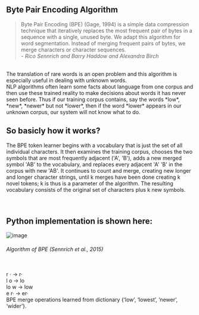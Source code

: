 ## Byte Pair Encoding Algorithm

> Byte Pair Encoding (BPE) (Gage, 1994) is a simple data compression technique that iteratively replaces the most frequent pair of bytes in a sequence with a single, unused byte. We adapt this
algorithm for word segmentation. Instead of merging frequent pairs of bytes, we merge characters or
character sequences.\
*- Rico Sennrich and Barry Haddow and Alexandra Birch*
<br />
The translation of rare words is an open problem and this algorithm is especially useful in dealing with unknown words.
<br />
NLP algorithms often learn some facts about language from one corpus and then use these trained reality to make decisions about words it has never seen before.
Thus if our training corpus contains, say the words *low*, *new*, *newer* but not *lower*, then if the word *lower* appears in our unknown corpus,
our system will not know what to do.
<br />

## So basicly how it works?

The BPE token learner begins with a vocabulary that is just the set of all individual characters. It then examines the training corpus, chooses the two symbols that
are most frequently adjacent ('A', 'B'), adds a new merged symbol 'AB' to the vocabulary, and replaces every adjacent 'A' 'B' in the corpus with new 'AB'. It continues
to count and merge, creating new longer and longer character strings, until k merges have been done creating k novel tokens; k is thus is a parameter of the algorithm.
The resulting vocabulary consists of the original set of characters plus k new symbols.
<br />
<br />
<br />
## Python implementation is shown here:
![image](https://user-images.githubusercontent.com/44132720/132998438-652e3257-d11b-48a2-bfd0-57aaa5446373.png)
###### Algorithm of BPE (Sennrich et al., 2015)
<br />
r · → r·
<br />
l o → lo    <br />
lo w → low    <br />
e r· → er·       <br />
BPE merge operations learned from dictionary {‘low’, ‘lowest’, ‘newer’, ‘wider’}.
